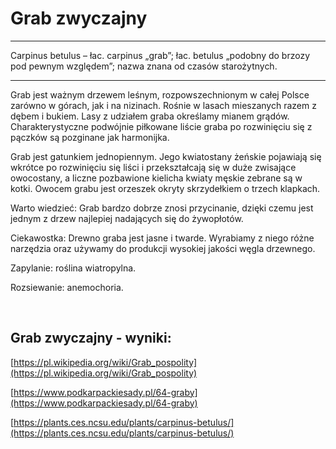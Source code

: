 # Grab zwyczajny

---
Carpinus betulus – łac. carpinus „grab”; łac. betulus „podobny do brzozy pod pewnym względem”; nazwa znana od czasów starożytnych.

---
Grab jest ważnym drzewem leśnym, rozpowszechnionym w całej Polsce zarówno w górach, jak i na nizinach. Rośnie w lasach mieszanych razem z dębem i bukiem. Lasy z udziałem graba określamy mianem grądów. Charakterystyczne podwójnie piłkowane liście graba po rozwinięciu się z pączków są pozginane jak harmonijka.

Grab jest gatunkiem jednopiennym. Jego kwiatostany żeńskie pojawiają się wkrótce po rozwinięciu się liści i przekształcają się w duże zwisające owocostany, a liczne pozbawione kielicha kwiaty męskie zebrane są w kotki. Owocem grabu jest orzeszek okryty skrzydełkiem o trzech klapkach.

Warto wiedzieć: Grab bardzo dobrze znosi przycinanie, dzięki czemu jest jednym z drzew najlepiej nadających się do żywopłotów.

Ciekawostka: Drewno graba jest jasne i twarde. Wyrabiamy z niego różne narzędzia oraz używamy do produkcji wysokiej jakości węgla drzewnego.

Zapylanie: roślina wiatropylna.

Rozsiewanie: anemochoria.

 

## Grab zwyczajny - wyniki:
[https://pl.wikipedia.org/wiki/Grab_pospolity](https://pl.wikipedia.org/wiki/Grab_pospolity)

[https://www.podkarpackiesady.pl/64-graby](https://www.podkarpackiesady.pl/64-graby)

[https://plants.ces.ncsu.edu/plants/carpinus-betulus/](https://plants.ces.ncsu.edu/plants/carpinus-betulus/)


